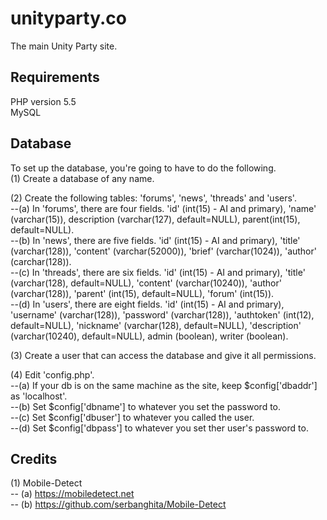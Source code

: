 # unityparty.co
The main Unity Party site.

## Requirements
PHP version 5.5  
MySQL

## Database
To set up the database, you're going to have to do the following.  
(1) Create a database of any name.

(2) Create the following tables: 'forums', 'news', 'threads' and 'users'.  
--(a) In 'forums', there are four fields. 'id' (int(15) - AI and primary), 'name' (varchar(15)), description (varchar(127), default=NULL), parent(int(15), default=NULL).  
--(b) In 'news', there are five fields. 'id' (int(15) - AI and primary), 'title' (varchar(128)), 'content' (varchar(52000)), 'brief' (varchar(1024)), 'author' (carchar(128)).  
--(c) In 'threads', there are six fields. 'id' (int(15) - AI and primary), 'title' (varchar(128), default=NULL), 'content' (varchar(10240)), 'author' (varchar(128)), 'parent' (int(15), default=NULL), 'forum' (int(15)).  
--(d) In 'users', there are eight fields. 'id' (int(15) - AI and primary), 'username' (varchar(128)), 'password' (varchar(128)), 'authtoken' (int(12), default=NULL), 'nickname' (varchar(128), default=NULL), 'description' (varchar(10240), default=NULL), admin (boolean), writer (boolean).  
    
(3) Create a user that can access the database and give it all permissions.

(4) Edit 'config.php'.  
--(a) If your db is on the same machine as the site, keep $config['dbaddr'] as 'localhost'.  
--(b) Set $config['dbname'] to whatever you set the password to.  
--(c) Set $config['dbuser'] to whatever you called the user.  
--(d) Set $config['dbpass'] to whatever you set ther user's password to.  

## Credits
(1) Mobile-Detect  
-- (a) https://mobiledetect.net  
-- (b) https://github.com/serbanghita/Mobile-Detect
